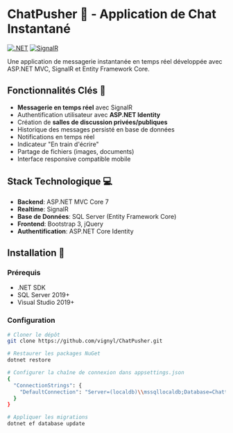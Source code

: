 # ChatPusher 💬 - Application de Chat Instantané

[![.NET](https://img.shields.io/badge/.NET-7.0-blue)](https://dotnet.microsoft.com/)
[![SignalR](https://img.shields.io/badge/SignalR-5.0-green)](https://dotnet.microsoft.com/apps/aspnet/signalr)

Une application de messagerie instantanée en temps réel développée avec ASP.NET MVC, SignalR et Entity Framework Core.
 

## Fonctionnalités Clés 🚀
- **Messagerie en temps réel** avec SignalR
- Authentification utilisateur avec **ASP.NET Identity**
- Création de **salles de discussion privées/publiques**
- Historique des messages persisté en base de données
- Notifications en temps réel
- Indicateur "En train d'écrire"
- Partage de fichiers (images, documents)
- Interface responsive compatible mobile

## Stack Technologique 💻
- **Backend**: ASP.NET MVC Core 7
- **Realtime**: SignalR
- **Base de Données**: SQL Server (Entity Framework Core)
- **Frontend**: Bootstrap 3, jQuery
- **Authentification**: ASP.NET Core Identity 

## Installation 🔧

### Prérequis
- .NET SDK 
- SQL Server 2019+
- Visual Studio 2019+

### Configuration
```bash
# Cloner le dépôt
git clone https://github.com/vignyl/ChatPusher.git

# Restaurer les packages NuGet
dotnet restore

# Configurer la chaîne de connexion dans appsettings.json
{
  "ConnectionStrings": {
    "DefaultConnection": "Server=(localdb)\\mssqllocaldb;Database=ChatterBox;Trusted_Connection=True;"
  }
}

# Appliquer les migrations
dotnet ef database update
